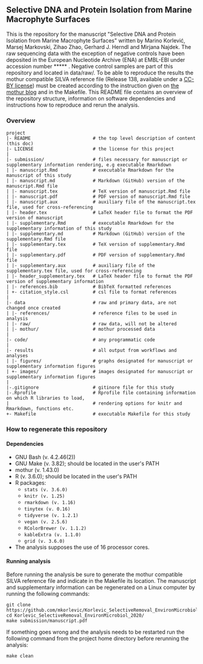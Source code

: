 ## Selective DNA and Protein Isolation from Marine Macrophyte Surfaces
This is the repository for the manuscript "Selective DNA and Protein Isolation from Marine Macrophyte Surfaces" written by Marino Korlević, Marsej Markovski, 
Zihao Zhao, Gerhard J. Herndl and Mirjana Najdek. The raw sequencing data with the exception of negative controls have been deposited in the European Nucleotide 
Archive (ENA) at EMBL-EBI under accession number ***** . Negative control samples are part of this repository and located in data/raw/. To be able to reproduce the 
results the mothur compatible SILVA reference file (Release 138, available under a [CC-BY license](https://www.arb-silva.de/silva-license-information/)) must be 
created according to the instruction given on [the mothur blog](https://mothur.org/blog/2020/SILVA-v138-reference-files/) and in the Makefile. This README file 
contains an overview of the repository structure, information on software dependencies and instructions how to reproduce and rerun the analysis.

### Overview

	project
	|- README                       # the top level description of content (this doc)
	|- LICENSE                      # the license for this project
	|
	|- submission/                  # files necessary for manuscript or supplementary information rendering, e.g executable Rmarkdown
	| |- manuscript.Rmd             # executable Rmarkdown for the manuscript of this study
	| |- manuscript.md              # Markdown (GitHub) version of the manuscript.Rmd file
	| |- manuscript.tex             # TeX version of manuscript.Rmd file
	| |- manuscript.pdf             # PDF version of manuscript.Rmd file
	| |- manuscript.aux             # auxiliary file of the manuscript.tex file, used for cross-referencing
	| |- header.tex                 # LaTeX header file to format the PDF version of manuscript
	| |- supplementary.Rmd          # executable Rmarkdown for the supplementary information of this study
	| |- supplementary.md           # Markdown (GitHub) version of the supplementary.Rmd file
	| |- supplementary.tex          # TeX version of supplementary.Rmd file
	| |- supplementary.pdf          # PDF version of supplementary.Rmd file
	| |- supplementary.aux          # auxiliary file of the supplementary.tex file, used for cross-referencing
	| |- header_supplementary.tex   # LaTeX header file to format the PDF version of supplementary information
	| |- references.bib             # BibTeX formatted references
	| +- citation_style.csl         # csl file to format references
	|
	|- data                         # raw and primary data, are not changed once created
	| |- references/                # reference files to be used in analysis
	| |- raw/                       # raw data, will not be altered
	| |- mothur/                    # mothur processed data
	|
	|- code/                        # any programmatic code
	|
	|- results                      # all output from workflows and analyses
	| |- figures/                   # graphs designated for manuscript or supplementary information figures
	| +- images/                    # images designated for manuscript or supplementary information figures
	|
	|-.gitignore                    # gitinore file for this study
	|-.Rprofile                     # Rprofile file containing information on which R libraries to load,
	|                               # rendering options for knitr and Rmarkdown, functions etc.
	+- Makefile                     # executable Makefile for this study

### How to regenerate this repository

#### Dependencies
* GNU Bash (v. 4.2.46(2))
* GNU Make (v. 3.82); should be located in the user's PATH
* mothur (v. 1.43.0)
* R (v. 3.6.0); should be located in the user's PATH
* R packages:
  * `stats (v. 3.6.0)`
  * `knitr (v. 1.25)`
  * `rmarkdown (v. 1.16)`
  * `tinytex (v. 0.16)`
  * `tidyverse (v. 1.2.1)`
  * `vegan (v. 2.5.6)`
  * `RColorBrewer (v. 1.1.2)`
  * `kableExtra (v. 1.1.0)`
  * `grid (v. 3.6.0)`
* The analysis supposes the use of 16 processor cores.

#### Running analysis
Before running the analysis be sure to generate the mothur compatible SILVA reference file and indicate in the Makefile its location. The manuscript and supplementary information can be regenerated on a Linux computer by running the following commands:
```
git clone https://github.com/mkorlevic/Korlevic_SelectiveRemoval_EnvironMicrobiol_2020.git
cd Korlevic_SelectiveRemoval_EnvironMicrobiol_2020/
make submission/manuscript.pdf
```
If something goes wrong and the analysis needs to be restarted run the following command from the project home directory before rerunning the analysis:
```
make clean
```
